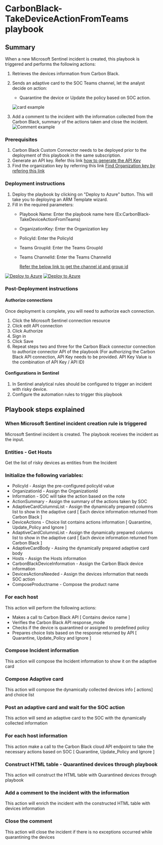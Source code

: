 # CarbonBlack-TakeDeviceActionFromTeams playbook
 
 ## Summary

 When a new Microsoft Sentinel incident is created, this playbook is triggered and performs the following actions:

 1. Retrieves the devices information from Carbon Black.
 2. Sends an adaptive card to the SOC Teams channel, let the analyst decide on action:
    - Quarantine the device or Update the policy based on SOC action.

    ![card example](./images/adaptiveCard.png)

 3. Add a comment to the incident with the information collected from the Carbon Black, summary of the actions taken and close the incident.
     ![Comment example](./images/Incident_Comment.png)


### Prerequisites

1. Carbon Black Custom Connector needs to be deployed prior to the deployment of this playbook in the same subscription.
2. Generate an API key. Refer this link [ how to generate the API Key](https://developer.carbonblack.com/reference/carbon-black-cloud/authentication/#creating-an-api-key)
3. Find the organization key by referring this link [ Find Organization key by refering this link ](https://developer.carbonblack.com/reference/carbon-black-cloud/authentication/#creating-an-api-key)

### Deployment instructions

1. Deploy the playbook by clicking on "Deploy to Azure" button. This will take you to deploying an ARM Template wizard.
2. Fill in the required parameters:
   - Playbook Name: Enter the playbook name here (Ex:CarbonBlack-TakeDeviceActionFromTeams)
   - OrganizationKey: Enter the Organization key
   - PolicyId: Enter the PolicyId
   - Teams GroupId: Enter the Teams GroupId
   - Teams ChannelId: Enter the Teams ChannelId
  
      [Refer the below link to get the channel id and group id](https://docs.microsoft.com/powershell/module/teams/get-teamchannel?view=teams-ps)
  
[![Deploy to Azure](https://aka.ms/deploytoazurebutton)](https://portal.azure.com/#create/Microsoft.Template/uri/https%3A%2F%2Fraw.githubusercontent.com%2Fjoelst%2FAzure-Sentinel%2Fhv%2FPlaybooks%2FCarbonBlack%2FSolutions%2FCarbonBlack-TakeDeviceActionFromTeams%2Fazuredeploy.json) [![Deploy to Azure](https://aka.ms/deploytoazuregovbutton)](https://portal.azure.us/#create/Microsoft.Template/uri/https%3A%2F%2Fraw.githubusercontent.com%2Fjoelst%2FAzure-Sentinel%2Fhv%2FSolutions%2FCarbonBlack%2FPlaybooks%2FCarbonBlack-TakeDeviceActionFromTeams%2Fazuredeploy.json)

### Post-Deployment instructions

#### Authorize connections

Once deployment is complete, you will need to authorize each connection.

1. Click the Microsoft Sentinel connection resource
2. Click edit API connection
3. Click Authorize
4. Sign in
5. Click Save
6. Repeat steps two and three for the Carbon Black connector connection to authorize connector API of the playbook (For authorizing the Carbon Black API connection, API Key needs to be provided. API Key Value is the combination of API Key / API ID)
#### Configurations in Sentinel

1. In Sentinel analytical rules should be configured to trigger an incident with risky device.
2. Configure the automation rules to trigger this playbook

## Playbook steps explained

### When Microsoft Sentinel incident creation rule is triggered

Microsoft Sentinel incident is created. The playbook receives the incident as the input.

### Entities - Get Hosts

Get the list of risky devices as entities from the Incident

### Initialize the following variables:

- PolicyId - Assign the pre-configured policyId value
- OrganizationId - Assign the OrganizationId
- Information - SOC will take the action based on the note
- ActionSummary - Assign the summary of the actions taken by SOC
- AdaptiveCardColumnsList - Assign the dynamically prepared columns list to show in the adaptive card [ Each device information returned from Carbon Black ]
- DeviceActions - Choice list contains actions information [ Quarantine, Update_Policy and Ignore ]
- AdaptiveCardColumnsList - Assign the dynamically prepared columns list to show in the adaptive card [ Each device information returned from Carbon Black ]
- AdaptiveCardBody - Assing the dynamically prepared adaptive card body
- Hosts - Assign the Hosts information 
- CarbonBlackDeviceInformation - Assign the Carbon Black device information
- DevicesActionsNeeded - Assign the devices information that needs SOC action
- ComposeProductname - Compose the product name

### For each host

This action will perform the following actions:

- Makes a call to Carbon Black API [ Contains device name ]
- Verifies the Carbon Black API response_mode
- Checks if the device is quarantined or assigned to predefined policy
- Prepares choice lists based on the response returned by API [ Quarantine, Update_Policy and Ignore ]

### Compose Incident information

This action will compose the Incident information to show it on the adaptive card

### Compose Adaptive card

This action will compose the dynamically collected devices info [ actions] and choice list

### Post an adaptive card and wait for the SOC action

This action will send an adaptive card to the SOC with the dynamically collected information

### For each host information

This action make a call to the Carbon Black cloud API endpoint to take the necessary actions based on SOC [ Quarantine, Update_Policy and Ignore ]

### Construct HTML table - Quarantined devices through playbook

This action will construct the HTML table with Quarantined devices through playbook

### Add a comment to the incident with the information

This action will enrich the incident with the constructed HTML table with devices information

### Close the comment

This action will close the incident if there is no exceptions occurred while quarantining the devices
